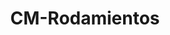 ---
title: "CM-Rodamientos"
url: /ciudad-autonoma-de-buenos-aires/cm-rodamientos/
shop: reparación de automóviles
---